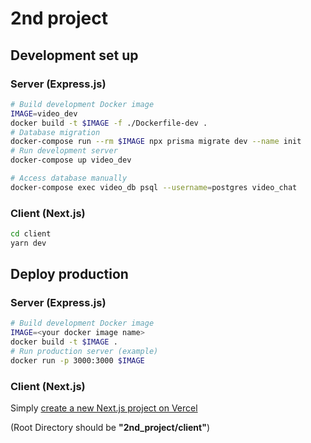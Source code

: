 # 2nd project

## Development set up

### Server (Express.js)

```bash
# Build development Docker image
IMAGE=video_dev
docker build -t $IMAGE -f ./Dockerfile-dev .
# Database migration
docker-compose run --rm $IMAGE npx prisma migrate dev --name init
# Run development server
docker-compose up video_dev

# Access database manually
docker-compose exec video_db psql --username=postgres video_chat
```

### Client (Next.js)

```bash
cd client
yarn dev
```

## Deploy production

### Server (Express.js)

```bash
# Build development Docker image
IMAGE=<your docker image name>
docker build -t $IMAGE .
# Run production server (example)
docker run -p 3000:3000 $IMAGE
```

### Client (Next.js)

Simply [create a new Next.js project on Vercel](https://vercel.com/docs/concepts/projects/overview#creating-a-project)

(Root Directory should be **"2nd_project/client"**)
